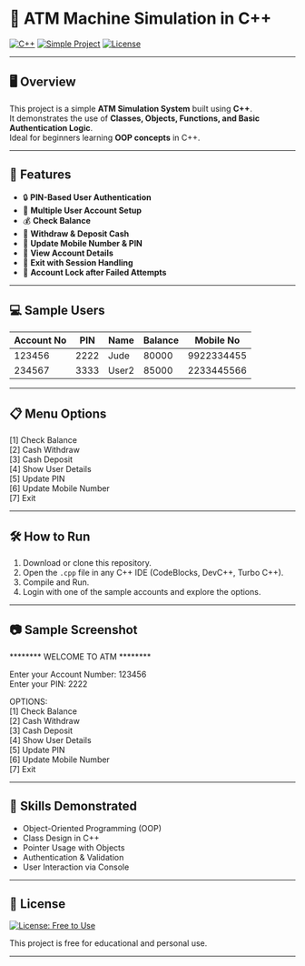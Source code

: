 # 🏧 ATM Machine Simulation in C++

[![C++](https://img.shields.io/badge/Language-C++-blue.svg)](https://isocpp.org/)
[![Simple Project](https://img.shields.io/badge/Project-Type%3A%20Beginner-lightgrey)]()
[![License](https://img.shields.io/badge/License-Free-brightgreen.svg)]()

---

## 🖥️ Overview

This project is a simple **ATM Simulation System** built using **C++**.  
It demonstrates the use of **Classes, Objects, Functions, and Basic Authentication Logic**.  
Ideal for beginners learning **OOP concepts** in C++.

---

## 📝 Features

- 🔒 **PIN-Based User Authentication**
- 👥 **Multiple User Account Setup**
- 💰 **Check Balance**
- 🏦 **Withdraw & Deposit Cash**
- 📝 **Update Mobile Number & PIN**
- 📄 **View Account Details**
- 🚪 **Exit with Session Handling**
- 🛑 **Account Lock after Failed Attempts**

---

## 💻 Sample Users

| Account No | PIN  | Name  | Balance | Mobile No   |
|------------|------|-------|---------|-------------|
| 123456    | 2222 | Jude  | 80000  | 9922334455 |
| 234567    | 3333 | User2 | 85000  | 2233445566 |

---

## 📋 Menu Options

[1] Check Balance  
[2] Cash Withdraw  
[3] Cash Deposit  
[4] Show User Details  
[5] Update PIN  
[6] Update Mobile Number  
[7] Exit  



---

## 🛠️ How to Run

1. Download or clone this repository.
2. Open the `.cpp` file in any C++ IDE (CodeBlocks, DevC++, Turbo C++).
3. Compile and Run.
4. Login with one of the sample accounts and explore the options.

---

## 📷 Sample Screenshot

******** WELCOME TO ATM ********  

Enter your Account Number: 123456  
Enter your PIN: 2222  

OPTIONS:  
[1] Check Balance  
[2] Cash Withdraw  
[3] Cash Deposit  
[4] Show User Details  
[5] Update PIN  
[6] Update Mobile Number  
[7] Exit  


---

## 🎯 Skills Demonstrated

- Object-Oriented Programming (OOP)
- Class Design in C++
- Pointer Usage with Objects
- Authentication & Validation
- User Interaction via Console

---

## 📖 License

[![License: Free to Use](https://img.shields.io/badge/License-Free-brightgreen.svg)]()

This project is free for educational and personal use.

---


